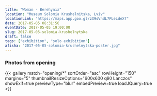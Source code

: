```yaml
---
title: "Woman - Berehynia"
location: "Museum Solomia Krushelnitska, Lviv"
locationLink: "https://maps.app.goo.gl/zX9sVndL7PLeLdeX7"
date: 2017-05-05 06:31:56
eventDate: 2017-05-05 19:00:00
slug: 2017-05-05-solomia-krushelnytska
draft: false
tags: ["exhibition", "solo exhibition"]
afisha: "2017-05-05-solomia-krushelnytska-poster.jpg"
---
```


### Photos from opening

{{< gallery match="opening/*" sortOrder="asc" rowHeight="150" margins="5" thumbnailResizeOptions="600x600 q90 Lanczos" showExif=true previewType="blur" embedPreview=true loadJQuery=true >}}
